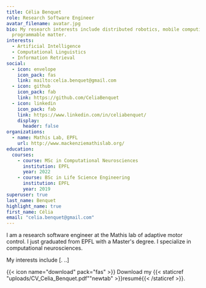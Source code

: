 ```yaml
---
title: Célia Benquet
role: Research Software Engineer
avatar_filename: avatar.jpg
bio: My research interests include distributed robotics, mobile computing and
  programmable matter.
interests:
  - Artificial Intelligence
  - Computational Linguistics
  - Information Retrieval
social:
  - icon: envelope
    icon_pack: fas
    link: mailto:celia.benquet@gmail.com
  - icon: github
    icon_pack: fab
    link: https://github.com/CeliaBenquet
  - icon: linkedin
    icon_pack: fab
    link: https://www.linkedin.com/in/celiabenquet/
    display:
      header: false
organizations:
  - name: Mathis Lab, EPFL
    url: http://www.mackenziemathislab.org/
education:
  courses:
    - course: MSc in Computational Neurosciences
      institution: EPFL
      year: 2022
    - course: BSc in Life Science Engineering
      institution: EPFL
      year: 2019
superuser: true
last_name: Benquet
highlight_name: true
first_name: Célia
email: "celia.benquet@gmail.com"
---
```

I am a research software engineer at the Mathis lab of adaptive motor control. I just graduated from EPFL with a Master's degree. I specialize in computational neurosciences. 

My interests include [. ..]

{{< icon name="download" pack="fas" >}} Download my {{< staticref "uploads/CV_Celia_Benquet.pdf""newtab" >}}resumé{{< /staticref >}}.